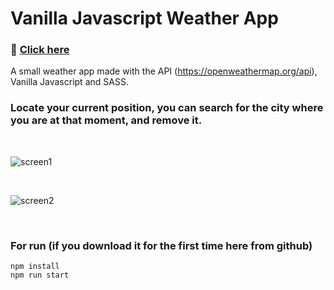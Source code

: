 # Vanilla Javascript Weather App

### 🚀 <a href="https://gspaladev-weather-app.netlify.com">Click here</a>

A small weather app made with the API (https://openweathermap.org/api), Vanilla Javascript and SASS.
 
### Locate your current position, you can search for the city where you are at that moment, and remove it.

<br>

![screen1](https://user-images.githubusercontent.com/43547833/63328197-028aad00-c330-11e9-9b78-78e9621094e9.png)

<br>

![screen2](https://user-images.githubusercontent.com/43547833/63328204-05859d80-c330-11e9-8677-9b896e8d5305.png)

<br>

### For run (if you download it for the first time here from github)

```
npm install
npm run start
```

